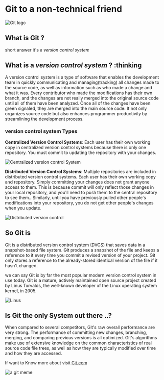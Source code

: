 # Git  to a non-technical friend

![Git logo](https://www.pngitem.com/pimgs/m/31-313383_git-logo-git-icon-hd-png-download.png)

## What is Git ?

short answer it's a *version control system*

## What is a *version control system* ? :thinking

A version control system is a type of software that enables the development team in quickly communicating and managing(tracking) all changes made to the source code, as well as information such as who made a change and what it was.
Every contributor who made the modifications has their own branch, and the changes are not really merged into the original source code until all of them have been analyzed. Once all of the changes have been green signaled, they are merged into the main source code. It not only organizes source code but also enhances programmer productivity by streamlining the development process.

### version control system Types

**Centralized Version Control Systems**: Each user has their own working copy in centralized version control systems because there is only one repository. You must commit to updating the repository with your changes.

![Centralized version control System](https://media.geeksforgeeks.org/wp-content/uploads/20190624140224/cvcss.png)

**Distributed Version Control Systems**: Multiple repositories are included in distributed version control systems. Each user has their own working copy and repository. Simply committing your changes does not grant anyone access to them. This is because commit will only reflect those changes in your local repository, and you'll need to push them to the central repository to see them.. Similarly, until you have previously pulled other people's modifications into your repository, you do not get other people's changes when you update.

![Distributed version control](https://media.geeksforgeeks.org/wp-content/uploads/20190624140226/distvcs.png)

## So Git is

Git is a distributed version control system (DVCS) that saves data in a snapshot-based file system. Git produces a snapshot of the file and keeps a reference to it every time you commit a revised version of your project. Git only stores a reference to the already-stored identical version of the file if it hasn't changed.

we can say Git is by far the most popular modern version control system in use today. Git is a mature, actively maintained open source project created by Linus Torvalds, the well-known developer of the Linux operating system kernel, in 2005.

![Linus](https://lateweb.info/wp-content/uploads/2021/04/image-53.png)

## Is Git the only System out there ..?

When compared to several competitors, Git's raw overall performance are very strong. The performance of committing new changes, branching, merging, and comparing previous versions is all optimized. Git's algorithms make use of extensive knowledge on the common characteristics of real source code file trees, as well as how they are typically modified over time and how they are accessed.

If want to Know more about visit [Git.com](https://git-scm.com/)

![a git meme](https://pbs.twimg.com/media/EFpqMyCWwAU-1Qt.jpg)
